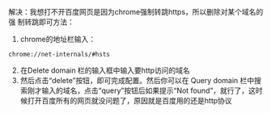 解决：我想打不开百度网页是因为chrome强制转跳https，所以删除对某个域名的强
制转跳即可方法：

1. chrome的地址栏输入：
```
chrome://net-internals/#hsts
```

2. 在Delete domain 栏的输入框中输入要http访问的域名
3. 然后点击“delete”按钮，即可完成配置。然后你可以在 Query 
domain 栏中搜索刚才输入的域名，点击“query”按钮后如果提示“Not 
found”，就行了，这时候打开百度所有的网页就没问题了，原因就是百度用的还是http协议

